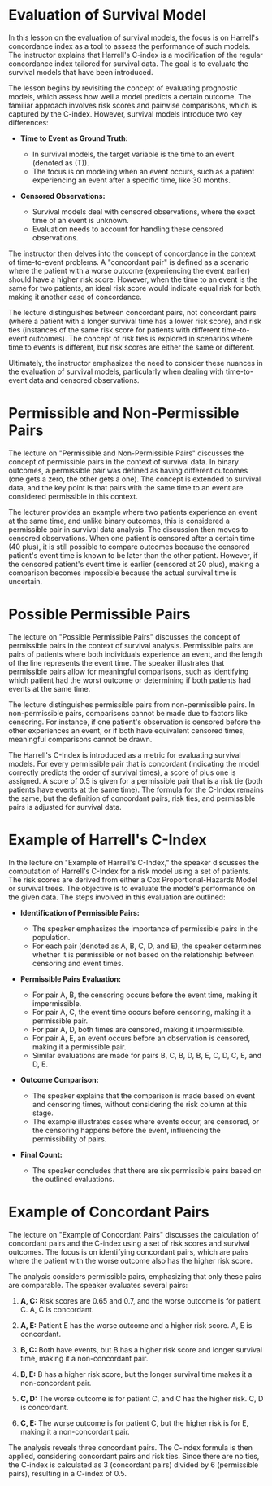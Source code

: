 # Evaluation of Survival Model

In this lesson on the evaluation of survival models, the focus is on Harrell's concordance index as a tool to assess the performance of such models. The instructor explains that Harrell's C-index is a modification of the regular concordance index tailored for survival data. The goal is to evaluate the survival models that have been introduced.

The lesson begins by revisiting the concept of evaluating prognostic models, which assess how well a model predicts a certain outcome. The familiar approach involves risk scores and pairwise comparisons, which is captured by the C-index. However, survival models introduce two key differences:

- **Time to Event as Ground Truth:**
   - In survival models, the target variable is the time to an event (denoted as \(T\)).
   - The focus is on modeling when an event occurs, such as a patient experiencing an event after a specific time, like 30 months.

- **Censored Observations:**
   - Survival models deal with censored observations, where the exact time of an event is unknown.
   - Evaluation needs to account for handling these censored observations.

The instructor then delves into the concept of concordance in the context of time-to-event problems. A "concordant pair" is defined as a scenario where the patient with a worse outcome (experiencing the event earlier) should have a higher risk score. However, when the time to an event is the same for two patients, an ideal risk score would indicate equal risk for both, making it another case of concordance.

The lecture distinguishes between concordant pairs, not concordant pairs (where a patient with a longer survival time has a lower risk score), and risk ties (instances of the same risk score for patients with different time-to-event outcomes). The concept of risk ties is explored in scenarios where time to events is different, but risk scores are either the same or different.

Ultimately, the instructor emphasizes the need to consider these nuances in the evaluation of survival models, particularly when dealing with time-to-event data and censored observations.

# Permissible and Non-Permissible Pairs

The lecture on "Permissible and Non-Permissible Pairs" discusses the concept of permissible pairs in the context of survival data. In binary outcomes, a permissible pair was defined as having different outcomes (one gets a zero, the other gets a one). The concept is extended to survival data, and the key point is that pairs with the same time to an event are considered permissible in this context.

The lecturer provides an example where two patients experience an event at the same time, and unlike binary outcomes, this is considered a permissible pair in survival data analysis. The discussion then moves to censored observations. When one patient is censored after a certain time (40 plus), it is still possible to compare outcomes because the censored patient's event time is known to be later than the other patient. However, if the censored patient's event time is earlier (censored at 20 plus), making a comparison becomes impossible because the actual survival time is uncertain.

# Possible Permissible Pairs

The lecture on "Possible Permissible Pairs" discusses the concept of permissible pairs in the context of survival analysis. Permissible pairs are pairs of patients where both individuals experience an event, and the length of the line represents the event time. The speaker illustrates that permissible pairs allow for meaningful comparisons, such as identifying which patient had the worst outcome or determining if both patients had events at the same time.

The lecture distinguishes permissible pairs from non-permissible pairs. In non-permissible pairs, comparisons cannot be made due to factors like censoring. For instance, if one patient's observation is censored before the other experiences an event, or if both have equivalent censored times, meaningful comparisons cannot be drawn.

The Harrell's C-Index is introduced as a metric for evaluating survival models. For every permissible pair that is concordant (indicating the model correctly predicts the order of survival times), a score of plus one is assigned. A score of 0.5 is given for a permissible pair that is a risk tie (both patients have events at the same time). The formula for the C-Index remains the same, but the definition of concordant pairs, risk ties, and permissible pairs is adjusted for survival data.

# Example of Harrell's C-Index

In the lecture on "Example of Harrell's C-Index," the speaker discusses the computation of Harrell's C-Index for a risk model using a set of patients. The risk scores are derived from either a Cox Proportional-Hazards Model or survival trees. The objective is to evaluate the model's performance on the given data. The steps involved in this evaluation are outlined:

- **Identification of Permissible Pairs:**
   - The speaker emphasizes the importance of permissible pairs in the population.
   - For each pair (denoted as A, B, C, D, and E), the speaker determines whether it is permissible or not based on the relationship between censoring and event times.

- **Permissible Pairs Evaluation:**
   - For pair A, B, the censoring occurs before the event time, making it impermissible.
   - For pair A, C, the event time occurs before censoring, making it a permissible pair.
   - For pair A, D, both times are censored, making it impermissible.
   - For pair A, E, an event occurs before an observation is censored, making it a permissible pair.
   - Similar evaluations are made for pairs B, C, B, D, B, E, C, D, C, E, and D, E.

- **Outcome Comparison:**
   - The speaker explains that the comparison is made based on event and censoring times, without considering the risk column at this stage.
   - The example illustrates cases where events occur, are censored, or the censoring happens before the event, influencing the permissibility of pairs.

- **Final Count:**
   - The speaker concludes that there are six permissible pairs based on the outlined evaluations.

# Example of Concordant Pairs

The lecture on "Example of Concordant Pairs" discusses the calculation of concordant pairs and the C-index using a set of risk scores and survival outcomes. The focus is on identifying concordant pairs, which are pairs where the patient with the worse outcome also has the higher risk score.

The analysis considers permissible pairs, emphasizing that only these pairs are comparable. The speaker evaluates several pairs:

1. **A, C:** Risk scores are 0.65 and 0.7, and the worse outcome is for patient C. A, C is concordant.

2. **A, E:** Patient E has the worse outcome and a higher risk score. A, E is concordant.

3. **B, C:** Both have events, but B has a higher risk score and longer survival time, making it a non-concordant pair.

4. **B, E:** B has a higher risk score, but the longer survival time makes it a non-concordant pair.

5. **C, D:** The worse outcome is for patient C, and C has the higher risk. C, D is concordant.

6. **C, E:** The worse outcome is for patient C, but the higher risk is for E, making it a non-concordant pair.

The analysis reveals three concordant pairs. The C-index formula is then applied, considering concordant pairs and risk ties. Since there are no ties, the C-index is calculated as 3 (concordant pairs) divided by 6 (permissible pairs), resulting in a C-index of 0.5.